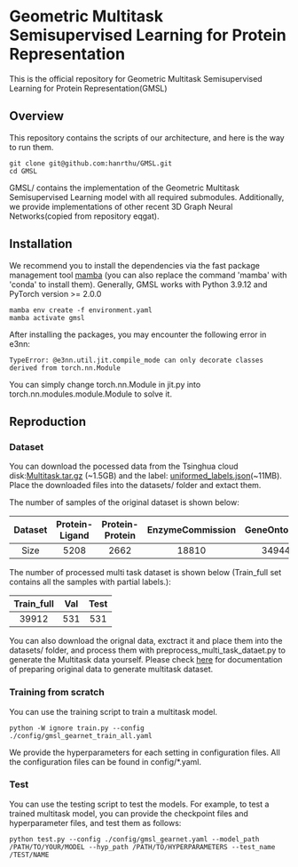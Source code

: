 # Geometric Multitask Semisupervised Learning for Protein Representation

This is the official repository for Geometric Multitask Semisupervised Learning for Protein Representation(GMSL)

## Overview
This repository contains the scripts of our architecture, and here is the way to run them.

```
git clone git@github.com:hanrthu/GMSL.git
cd GMSL
```

GMSL/ contains the implementation of the Geometric Multitask Semisupervised Learning model with all required submodules. Additionally, we provide implementations of other recent 3D Graph Neural Networks(copied from repository eqgat).

## Installation 
We recommend you to install the dependencies via the fast package management tool [mamba](https://mamba.readthedocs.io/en/latest/mamba-installation.html) (you can also replace the command 'mamba' with 'conda' to install them). Generally, GMSL works with Python 3.9.12 and PyTorch version >= 2.0.0
```
mamba env create -f environment.yaml 
mamba activate gmsl
```

After installing the packages, you may encounter the following error in e3nn:
```
TypeError: @e3nn.util.jit.compile_mode can only decorate classes derived from torch.nn.Module
```
You can simply change torch.nn.Module in jit.py into torch.nn.modules.module.Module to solve it. 
## Reproduction
### Dataset 
You can download the pocessed data from the Tsinghua cloud disk:[Multitask.tar.gz](https://cloud.tsinghua.edu.cn/f/bb33cdeaf780472cb8ad/) (~1.5GB) and the label: [uniformed_labels.json](https://cloud.tsinghua.edu.cn/f/57628aaf86044fa7bc38/)(~11MB). Place the downloaded files into the datasets/ folder and extact them.

The number of samples of the original dataset is shown below:

| Dataset | Protein-Ligand | Protein-Protein | EnzymeCommission | GeneOntology |
| :---: | :---: | :---: | :---: | :---: |
| Size | 5208 | 2662 | 18810 | 34944|

The number of processed multi task dataset is shown below (Train_full set contains all the samples with partial labels.):

| Train_full | Val | Test |
| :---: | :---: | :---: |
| 39912 | 531 | 531 |

You can also download the orignal data, exctract it and place them into the datasets/ folder, and process them with preprocess_multi_task_dataet.py to generate the Multitask data yourself. Please check [here](https://github.com/hanrthu/GMSL/blob/master/docs/Process_dataset.md) for documentation of preparing original data to generate multitask dataset.

### Training from scratch
You can use the training script to train a multitask model.

```
python -W ignore train.py --config ./config/gmsl_gearnet_train_all.yaml
```

We provide the hyperparameters for each setting in configuration files. All the configuration files can be found in config/*.yaml.


### Test
You can use the testing script to test the models. For example, to test a trained multitask model, you can provide the checkpoint files and hyperparameter files, and test them as follows:
```
python test.py --config ./config/gmsl_gearnet.yaml --model_path /PATH/TO/YOUR/MODEL --hyp_path /PATH/TO/HYPERPARAMETERS --test_name /TEST/NAME
```
